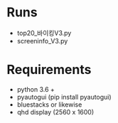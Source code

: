 # Runs
- top20_바이킹V3.py
- screeninfo_V3.py

# Requirements
- python 3.6 +
- pyautogui (pip install pyautogui)
- bluestacks or likewise
- qhd display (2560 x 1600)
